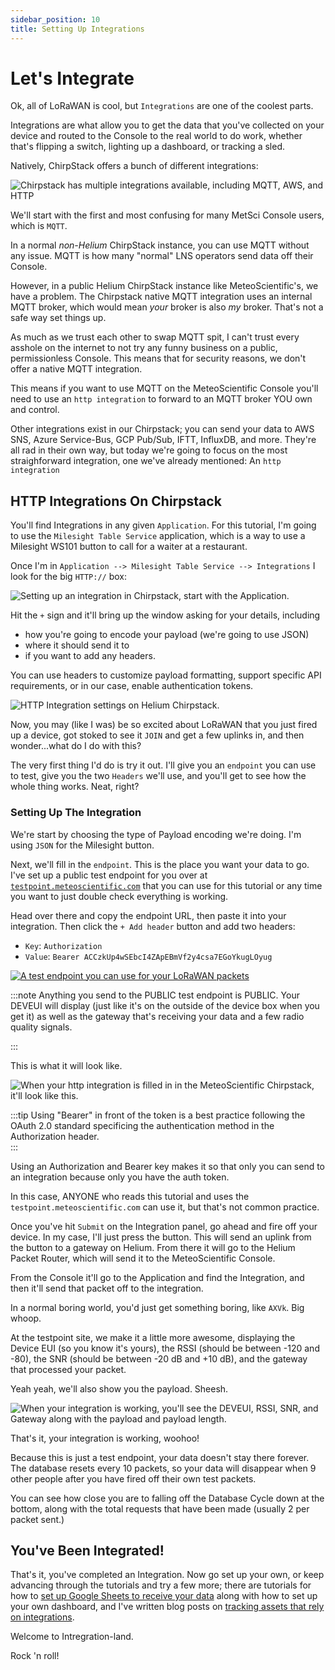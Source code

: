 ```yaml
---
sidebar_position: 10
title: Setting Up Integrations
---
```

# Let's Integrate

Ok, all of LoRaWAN is cool, but `Integrations` are one of the coolest parts.  

Integrations are what allow you to get the data that you've collected on your device and routed to the Console to the real world to do work, whether that's flipping a switch, lighting up a dashboard, or tracking a sled.

Natively, ChirpStack offers a bunch of different integrations: 

<div style={{
  display: 'flex',
  justifyContent: 'center',
  margin: '20px auto'
}}>
  <img 
    src="/images/tutorial-basics/010-integrations/available-chirpstack-integrations.png"
    alt="Chirpstack has multiple integrations available, including MQTT, AWS, and HTTP"
    style={{
      maxWidth: '800px',
      width: '100%',
      borderRadius: '8px',
      border: '4px solid var(--metsci-primary)',
      boxShadow: '0 4px 12px rgba(217, 74, 24, 0.15)',
    }}
  />
</div>

We'll start with the first and most confusing for many MetSci Console users, which is `MQTT`. 

In a normal *non-Helium* ChirpStack instance, you can use MQTT without any issue. MQTT is how many "normal" LNS operators send data off their Console. 

However, in a public Helium ChirpStack instance like MeteoScientific's, we have a problem.  The Chirpstack native MQTT integration uses an internal MQTT broker, which would mean *your* broker is also *my* broker.  That's not a safe way set things up.  

As much as we trust each other to swap MQTT spit, I can't trust every asshole on the internet to not try any funny business on a public, permissionless Console.  This means that for security reasons, we don't offer a native MQTT integration. 

This means if you want to use MQTT on the MeteoScientific Console you'll need to use an `http integration` to forward to an MQTT broker YOU own and control. 

Other integrations exist in our Chirpstack; you can send your data to AWS SNS, Azure Service-Bus, GCP Pub/Sub, IFTT, InfluxDB, and more. They're all rad in their own way, but today we're going to focus on the most straighforward integration, one we've already mentioned:  An `http integration`

## HTTP Integrations On Chirpstack

You'll find Integrations in any given `Application`. For this tutorial, I'm going to use the `Milesight Table Service` application, which is a way to use a Milesight WS101 button to call for a waiter at a restaurant.  

Once I'm in `Application --> Milesight Table Service --> Integrations` I look for the big `HTTP://` box:

<div style={{
  display: 'flex',
  justifyContent: 'center',
  margin: '20px auto'
}}>
  <img 
    src="/images/tutorial-basics/010-integrations/find-integrations-in-applications.png"
    alt="Setting up an integration in Chirpstack, start with the Application."
    style={{
      maxWidth: '800px',
      width: '100%',
      borderRadius: '8px',
      border: '4px solid var(--metsci-primary)',
      boxShadow: '0 4px 12px rgba(217, 74, 24, 0.15)',
    }}
  />
</div>

Hit the `+` sign and it'll bring up the window asking for your details, including 
- how you're going to encode your payload (we're going to use JSON)
- where it should send it to
- if you want to add any headers.  

You can use headers to customize payload formatting, support specific API requirements, or in our case, enable authentication tokens.

<div style={{
  display: 'flex',
  justifyContent: 'center',
  margin: '20px auto'
}}>
  <img 
    src="/images/tutorial-basics/010-integrations/add-http-integration.png"
    alt="HTTP Integration settings on Helium Chirpstack."
    style={{
      maxWidth: '800px',
      width: '100%',
      borderRadius: '8px',
      border: '4px solid var(--metsci-primary)',
      boxShadow: '0 4px 12px rgba(217, 74, 24, 0.15)',
    }}
  />
</div>

Now, you may (like I was) be so excited about LoRaWAN that you just fired up a device, got stoked to see it `JOIN` and get a few uplinks in, and then wonder...what do I do with this?

The very first thing I'd do is try it out.  I'll give you an `endpoint` you can use to test, give you the two `Headers` we'll use, and you'll get to see how the whole thing works.  Neat, right?

### Setting Up The Integration

We're start by choosing the type of Payload encoding we're doing.  I'm using `JSON` for the Milesight button.

Next, we'll fill in the `endpoint`.  This is the place you want your data to go.  I've set up a public test endpoint for you over at [`testpoint.meteoscientific.com`](http://testpoint.meteoscientific.com) that you can use for this tutorial or any time you want to just double check everything is working.

Head over there and copy the endpoint URL, then paste it into your integration.  Then click the `+ Add header` button and add two headers:
- `Key`: `Authorization`
- `Value`: `Bearer ACCzkUp4wSEbcI4ZApEBmVf2y4csa7EGoYkugLOyug`

<div style={{
  display: 'flex',
  justifyContent: 'center',
  margin: '20px auto'
}}>
  <a href="http://testpoint.meteoscientific.com" target="_blank" rel="noopener noreferrer">
    <img 
      src="/images/tutorial-basics/010-integrations/meteoscientific-test-endpoint.png"
      alt="A test endpoint you can use for your LoRaWAN packets"
      style={{
        maxWidth: '800px',
        width: '100%',
        borderRadius: '8px',
        border: '4px solid var(--metsci-primary)',
        boxShadow: '0 4px 12px rgba(217, 74, 24, 0.15)',
      }}
    />
  </a>
</div>

:::note
Anything you send to the PUBLIC test endpoint is PUBLIC.  Your DEVEUI will display (just like it's on the outside of the device box when you get it) as well as the gateway that's receiving your data and a few radio quality signals.  

:::

This is what it will look like. 

<div style={{
  display: 'flex',
  justifyContent: 'center',
  margin: '20px auto'
}}>
  <img 
    src="/images/tutorial-basics/010-integrations/filled-in-http-integration.png"
    alt="When your http integration is filled in in the MeteoScientific Chirpstack, it'll look like this."
    style={{
      maxWidth: '800px',
      width: '100%',
      borderRadius: '8px',
      border: '4px solid var(--metsci-primary)',
      boxShadow: '0 4px 12px rgba(217, 74, 24, 0.15)',
    }}
  />
</div>

:::tip
 Using "Bearer" in front of the token is a best practice following the OAuth 2.0 standard specificing the authentication method in the Authorization header.  
 :::

Using an Authorization and Bearer key makes it so that only you can send to an integration because only you have the auth token. 

In this case, ANYONE who reads this tutorial and uses the `testpoint.meteoscientific.com` can use it, but that's not common practice.

Once you've hit `Submit` on the Integration panel, go ahead and fire off your device.  In my case, I'll just press the button.  This will send an uplink from the button to a gateway on Helium.  From there it will go to the Helium Packet Router, which will send it to the MeteoScientific Console.

From the Console it'll go to the Application and find the Integration, and then it'll send that packet off to the integration.

In a normal boring world, you'd just get something boring, like `AXVk`.  Big whoop.

At the testpoint site, we make it a little more awesome, displaying the Device EUI (so you know it's yours), the RSSI (should be between -120 and -80), the SNR (should be between -20 dB and +10 dB), and the gateway that processed your packet.

Yeah yeah, we'll also show you the payload.  Sheesh. 

<div style={{
  display: 'flex',
  justifyContent: 'center',
  margin: '20px auto'
}}>
  <img 
    src="/images/tutorial-basics/010-integrations/integration-test-website-working.png"
    alt="When your integration is working, you'll see the DEVEUI, RSSI, SNR, and Gateway along with the payload and payload length."
    style={{
      maxWidth: '800px',
      width: '100%',
      borderRadius: '8px',
      border: '4px solid var(--metsci-primary)',
      boxShadow: '0 4px 12px rgba(217, 74, 24, 0.15)',
    }}
  />
</div>

That's it, your integration is working, woohoo!  

Because this is just a test endpoint, your data doesn't stay there forever.  The database resets every 10 packets, so your data will disappear when 9 other people after you have fired off their own test packets. 

You can see how close you are to falling off the Database Cycle down at the bottom, along with the total requests that have been made (usually 2 per packet sent.)

## You've Been Integrated!

That's it, you've completed an Integration.  Now go set up your own, or keep advancing through the tutorials and try a few more; there are tutorials for how to [set up Google Sheets to receive your data](/docs/tutorial-extras/Google_Sheets) along with how to set up your own dashboard, and I've written blog posts on [tracking assets that rely on integrations](/blog/2025/06/22/Single-IoT-Sensor-Power-The-Sled).  

Welcome to Intregration-land.  

Rock 'n roll!

<ConsoleButton />


 